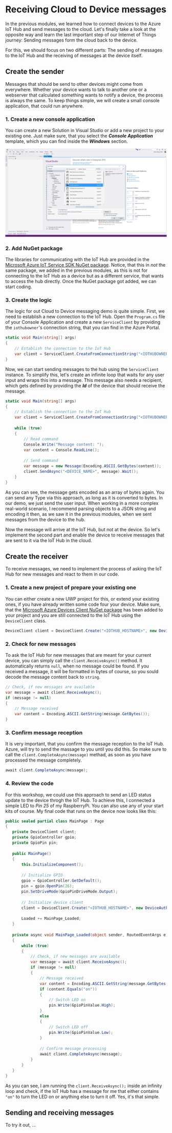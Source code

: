 # Receiving Cloud to Device messages
In the previous modules, we learned how to connect devices to the Azure IoT Hub and send messages to the cloud. Let's finally take a look at the opposite way and learn the last important step of our Internet of Things journey: Sending messages form the cloud back to the device.

For this, we should focus on two different parts: The sending of messages to the IoT Hub and the receiving of messages at the device itself.

## Create the sender
Messages that should be send to other devices might come from everywhere. Whether your device wants to talk to another one or a webserver that calculated something wants to notify a device, the process is always the same. To keep things simple, we will create a small console application, that could run anywhere.

### 1. Create a new console application
You can create a new Solution in Visual Studio or add a new project to your existing one. Just make sure, that you select the ***Console Application*** template, which you can find inside the ***Windows*** section.

![Create new Console Application in Visual Studio Screenshot](/Misc/vsnewconsoleapp.png)

### 2. Add NuGet package
The libraries for communicating with the IoT Hub are provided in the [Microsoft Azure IoT Service SDK NuGet package](https://www.nuget.org/packages/Microsoft.Azure.Devices/). Notice, that this in *not* the same package, we added in the previous modules, as this is not for connecting to the IoT Hub as a device but as a different service, that wants to access the hub directly. Once the NuGet package got added, we can start coding.

### 3. Create the logic
The logic for out Cloud to Device messaging demo is quite simple. First, we need to establish a new connection to the IoT Hub. Open the `Program.cs` file of your Console Application and create a new `ServiceClient` by providing the `iothubowner`'s connection string, that you can find in the Azure Portal.  

```csharp
static void Main(string[] args)
{
    // Establish the connection to the IoT Hub
    var client = ServiceClient.CreateFromConnectionString("<IOTHUBOWNER_CONNECTIONSTRING>");
}
```

Now, we can start sending messages to the hub using the `ServiceClient` instance. To simplify this, let's create an infinite loop that waits for any user input and wraps this into a message. This message also needs a recipient, which gets defined by providing the ***Id*** of the device that should receive the message.

```csharp
static void Main(string[] args)
{
    // Establish the connection to the IoT Hub
    var client = ServiceClient.CreateFromConnectionString("<IOTHUBOWNER_CONNECTIONSTRING>");

    while (true)
    {
        // Read command
        Console.Write("Message content: ");
        var content = Console.ReadLine();

        // Send command
        var message = new Message(Encoding.ASCII.GetBytes(content));
        client.SendAsync("<DEVICE_NAME>", message).Wait();
    }
}
```

As you can see, the message gets encoded as an array of bytes again. You can send any Type via this approach, as long as it is converted to bytes. In our demo, we just send the user input. When working in a more complex real-world scenario, I recommend parsing objects to a JSON string and encoding it then, as we saw it in the previous modules, when we sent messages from the device to the hub.

Now the message will arrive at the IoT Hub, but not at the device. So let's implement the second part and enable the device to receive messages that are sent to it via the IoT Hub in the cloud. 

## Create the receiver
To receive messages, we need to implement the process of asking the IoT Hub for new messages and react to them in our code.

### 1. Create a new project of prepare your existing one
You can either create a new UWP project for this, or extend your existing ones, if you have already written some code four your device. Make sure, that the [Microsoft Azure Devices Client NuGet package](https://www.nuget.org/packages/Microsoft.Azure.Devices.Client) has been added to your project and you are still connected to the IoT Hub using the `DeviceClient` class.

```csharp
DeviceClient client = DeviceClient.Create("<IOTHUB_HOSTNAME>", new DeviceAuthenticationWithRegistrySymmetricKey("<DEVICE_ID>", "<DEVICE_KEY>"), TransportType.Amqp);
```

### 2. Check for new messages
To ask the IoT Hub for new messages that are meant for your current device, you can simply call the `client.ReceiveAsync()` method. It automatically returns `null`, when no message could be found. If you received a message, it will be formatted in bytes of course, so you sould decode the message content back to `string`.

```csharp
// Check, if new messages are available
var message = await client.ReceiveAsync();
if (message != null)
{
    // Message received
    var content = Encoding.ASCII.GetString(message.GetBytes());    
}
```

### 3. Confirm message reception
It is very important, that you confirm the message reception to the IoT Hub. Azure, will try to send the massage to you until you did this. So make sure to call the `client.CompleteAsync(message)` methad, as soon as you have processed the message completely.
```csharp
await client.CompleteAsync(message);
```

### 4. Review the code
For this workshop, we could use this approach to send an LED status update to the device throgh the IoT Hub. To achieve this, I connected a simple LED to *Pin 25* of my RaspberryPi. You can also use any of your start kits of course. My final code that runs on the device now looks like this:

 ```csharp
public sealed partial class MainPage : Page
{
    private DeviceClient client;
    private GpioController gpio;
    private GpioPin pin;

    public MainPage()
    {
        this.InitializeComponent();

        // Initialize GPIO
        gpio = GpioController.GetDefault();
        pin = gpio.OpenPin(26);
        pin.SetDriveMode(GpioPinDriveMode.Output);

        // Initialize device client
        client = DeviceClient.Create("<IOTHUB_HOSTNAME>", new DeviceAuthenticationWithRegistrySymmetricKey("<DEVICE_ID>", "<DEVICE_KEY>"), TransportType.Amqp);

        Loaded += MainPage_Loaded;
    }

    private async void MainPage_Loaded(object sender, RoutedEventArgs e)
    {
        while (true)
        {
            // Check, if new messages are available
            var message = await client.ReceiveAsync();
            if (message != null)
            {
                // Message received
                var content = Encoding.ASCII.GetString(message.GetBytes());
                if (content.Equals("on"))
                {
                    // Switch LED on
                    pin.Write(GpioPinValue.High);
                }
                else
                {
                    // Switch LED off
                    pin.Write(GpioPinValue.Low);
                }

                // Confirm message processing
                await client.CompleteAsync(message);
            }
        }
    }
}
```

As you can see, I am running the `client.ReceiveAsync();` inside an infinity loop and check, if the IoT Hub has a message for me that either contains `"on"` to turn the LED on or anything else to turn it off. Yes, it's that simple.

## Sending and receiving messages
To try it out, ...



